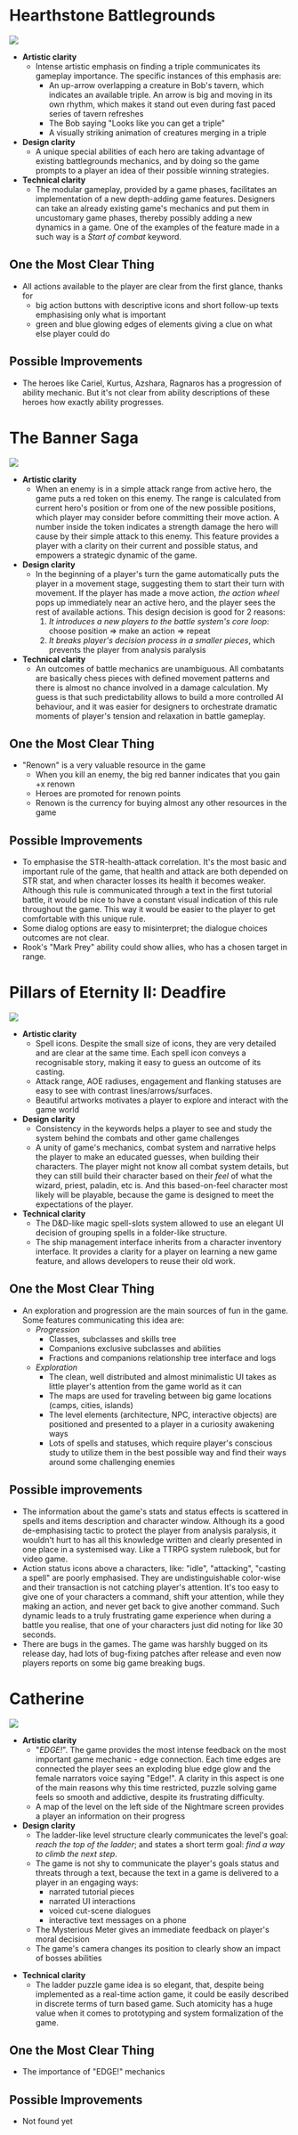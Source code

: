 # Hearthstone Battlegrounds 
![](screenshots/hs.jpg)
- **Artistic clarity**
	- Intense artistic emphasis on finding a triple communicates its gameplay importance. The specific instances of this emphasis are:
		- An up-arrow overlapping a creature in Bob's tavern, which indicates an available triple. An arrow is big and moving in its own rhythm, which makes it stand out even during fast paced series of tavern refreshes
		- The Bob saying "Looks like you can get a triple"
		- A visually striking animation of creatures merging in a triple
- **Design clarity** 
	- A unique special abilities of each hero are taking advantage of existing battlegrounds mechanics, and by doing so the game prompts to a player an idea of their possible winning strategies.
- **Technical clarity**
	- The modular gameplay, provided by a game phases, facilitates an implementation of a new depth-adding game features. Designers can take an already existing game's mechanics and put them in uncustomary game phases, thereby possibly adding a new dynamics in a game. One of the examples of the feature made in a such way is a *Start of combat* keyword.

## One the Most Clear Thing
- All actions available to the player are clear from the first glance, thanks for
	- big action buttons with descriptive icons and short follow-up texts emphasising only what is important
	-  green and blue glowing edges of elements giving a clue on what else player could do 

## Possible Improvements
- The heroes like Cariel, Kurtus, Azshara, Ragnaros has a progression of ability mechanic. But it's not clear from ability descriptions of these heroes how exactly ability progresses.

# The Banner Saga
![](screenshots/saga.jpg)
- **Artistic clarity**
	- When an enemy is in a simple attack range from active hero, the game puts a red token on this enemy. The range is calculated from current hero's position or from one of the new possible positions, which player may consider before committing their move action. A number inside the token indicates a strength damage the hero will cause by their simple attack to this enemy.
	  This feature provides a player with a clarity on their current and possible status, and empowers a strategic dynamic of the game.
- **Design clarity**
	- In the beginning of a player's turn the game automatically puts the player in a movement stage, suggesting them to start their turn with movement.  If the player has made a move action, *the action wheel* pops up immediately near an active hero, and the player sees the rest of available actions.
	  This design decision is good for 2 reasons:
	  1. *It introduces a new players to the battle system's core loop*: choose position => make an action => repeat 
	  2. *It breaks player's decision process in a smaller pieces*, which prevents the player from analysis paralysis 
- **Technical clarity**
	- An outcomes of battle mechanics are unambiguous. All combatants are basically chess pieces with defined movement patterns and there is almost no chance involved in a damage calculation. My guess is that such predictability allows to build a more controlled AI behaviour, and it was easier for designers to orchestrate dramatic moments of player's tension and relaxation in battle gameplay. 

## One the Most Clear Thing 
- "Renown" is a very valuable resource in the game
	- When you kill an enemy, the big red banner indicates that you gain +x renown 
	- Heroes are promoted for renown points
	- Renown is the currency for buying almost any other resources in the game

## Possible Improvements
- To emphasise the STR-health-attack correlation. 
   It's the most basic and important rule of the game, that health and attack are both depended on STR stat, and when character losses its health it becomes weaker. 
   Although this rule is communicated through a text in the first tutorial battle, it would be nice to have a constant visual indication of this rule throughout the game. This way it would be easier to the player to get comfortable with this unique rule.
- Some dialog options are easy to misinterpret; the dialogue choices outcomes are not clear.
- Rook's "Mark Prey" ability could show allies, who has a chosen target in range. 

# Pillars of Eternity II: Deadfire
![](screenshots/poe.jpg)
- **Artistic clarity**
	-  Spell icons. Despite the small size of icons, they are very detailed and are clear at the same time. Each spell icon conveys a recognisable story, making it easy to guess an outcome of its casting.
	- Attack range, AOE radiuses, engagement and flanking statuses are easy to see with contrast lines/arrows/surfaces. 
	-  Beautiful artworks motivates a player to explore and interact with the game world
- **Design clarity** 
	- Consistency in the keywords helps a player to see and study the system behind the combats and other game challenges 
	- A unity of game's mechanics, combat system and narrative helps the player to make an educated guesses, when building their characters. 
	  The player might not know all combat system details, but they can still build their character based on their *feel* of what the wizard, priest, paladin, etc is. And this based-on-feel character most likely will be playable, because the game is designed to meet the expectations of the player.    
-  **Technical clarity**
	- The D&D-like magic spell-slots system allowed to use an elegant UI decision of grouping spells in a folder-like structure.
	- The ship management interface inherits from a character inventory interface. It provides a clarity for a player on learning a new game feature, and allows developers to reuse their old work.

## One the Most Clear Thing 
- An exploration and progression are the main sources of fun in the game. Some features communicating this idea are:
	- *Progression* 
		- Classes, subclasses and skills tree
		- Companions exclusive subclasses and abilities 
		- Fractions and companions relationship tree interface and logs
	- *Exploration*
		- The clean, well distributed and almost minimalistic UI takes as little player's attention from the game world as it can
		-  The maps are used for traveling between big game locations (camps, cities, islands)
		- The level elements (architecture, NPC, interactive objects) are positioned and presented to a player in a curiosity awakening ways
		- Lots of spells and statuses, which require player's conscious study to utilize them in the best possible way and find their ways around some challenging enemies

## Possible improvements 
- The information about the game's stats and status effects is scattered in spells and items description and character window. Although its a good de-emphasising tactic to protect the player from analysis paralysis, it wouldn't hurt to has all this knowledge written and clearly presented in one place in a systemised way. Like a TTRPG system rulebook, but for video game.
- Action status icons above a characters, like: "idle", "attacking", "casting a spell" are poorly emphasised. They are undistinguishable color-wise and their transaction is not catching player's attention. 
   It's too easy to give one of your characters a command, shift your attention, while they making an action, and never get back to give another command. Such dynamic leads to a truly frustrating game experience when during a battle you realise, that one of your characters just did noting for like 30 seconds.
- There are bugs in the games. The game was harshly bugged on its release day, had lots of bug-fixing patches after release and even now players reports on some big game breaking bugs.

# Catherine
![](screenshots/catherine.jpg)
* **Artistic clarity**
	* "*EDGE!*". The game provides the most intense feedback on the most important game mechanic - edge connection. Each time edges are connected the player sees an exploding blue edge glow and the female narrators voice saying "Edge!". 
	  A clarity in this aspect is one of the main reasons why this time restricted, puzzle solving game feels so smooth and addictive, despite its frustrating difficulty.
	* A map of the level on the left side of the Nightmare screen provides a player an information on their progress
* **Design clarity**
	*  The ladder-like level structure clearly communicates the level's goal: *reach the top of the ladder*; and states a short term goal: *find a way to  climb the next step*. 
	* The game is not shy to communicate the player's goals status and threats through a text, because the text in a game is delivered to a player in an engaging ways:
		* narrated tutorial pieces
		* narrated UI interactions
		* voiced cut-scene dialogues 
		* interactive text messages on a phone  
	* The Mysterious Meter gives an immediate feedback on player's moral decision
	* The game's camera changes its position to clearly show an impact of bosses abilities
- **Technical clarity**
	- The ladder puzzle game idea is so elegant, that, despite being implemented as a real-time action game, it could be easily described in discrete terms of turn based game. Such atomicity has a huge value when it comes to prototyping and system formalization of the game.
## One the Most Clear Thing 
- The importance of "EDGE!" mechanics 

## Possible Improvements
- Not found yet